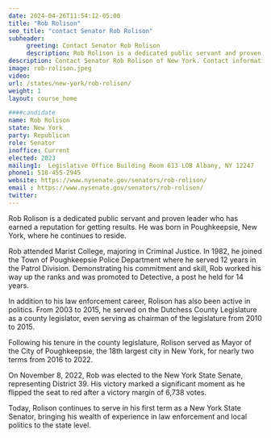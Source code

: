 ```yaml
---
date: 2024-04-26T11:54:12-05:00
title: "Rob Rolison"
seo_title: "contact Senator Rob Rolison"
subheader:
     greeting: Contact Senator Rob Rolison
     description: Rob Rolison is a dedicated public servant and proven leader who has earned a reputation for getting results. He was born in Poughkeepsie, New York, where he continues to reside.
description: Contact Senator Rob Rolison of New York. Contact information for Rob Rolison includes email address, phone number, and mailing address.
image: rob-rolison.jpeg
video:
url: /states/new-york/rob-rolison/
weight: 1
layout: course_home

####candidate
name: Rob Rolison
state: New York
party: Republican
role: Senator
inoffice: Current
elected: 2023
mailing1:  Legislative Office Building Room 613 LOB Albany, NY 12247
phone1: 518-455-2945
website: https://www.nysenate.gov/senators/rob-rolison/
email : https://www.nysenate.gov/senators/rob-rolison/
twitter: 
---
```

Rob Rolison is a dedicated public servant and proven leader who has earned a reputation for getting results. He was born in Poughkeepsie, New York, where he continues to reside.

Rob attended Marist College, majoring in Criminal Justice. In 1982, he joined the Town of Poughkeepsie Police Department where he served 12 years in the Patrol Division. Demonstrating his commitment and skill, Rob worked his way up the ranks and was promoted to Detective, a post he held for 14 years.

In addition to his law enforcement career, Rolison has also been active in politics. From 2003 to 2015, he served on the Dutchess County Legislature as a county legislator, even serving as chairman of the legislature from 2010 to 2015.

Following his tenure in the county legislature, Rolison served as Mayor of the City of Poughkeepsie, the 18th largest city in New York, for nearly two terms from 2016 to 2022.

On November 8, 2022, Rob was elected to the New York State Senate, representing District 39. His victory marked a significant moment as he flipped the seat to red after a victory margin of 6,738 votes.

Today, Rolison continues to serve in his first term as a New York State Senator, bringing his wealth of experience in law enforcement and local politics to the state level.

